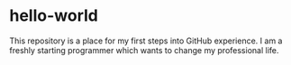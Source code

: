# hello-world
This repository is a place for my first steps into GitHub experience. 
I am a freshly starting programmer which wants to change my professional life.
